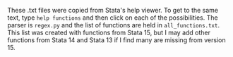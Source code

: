 These .txt files were copied from Stata's help viewer. To get to the same text, type `help functions` and then click on each of the possibilities. The parser is `regex.py` and the list of functions are held in `all_functions.txt`. This list was created with functions from Stata 15, but I may add other functions from Stata 14 and Stata 13 if I find many are missing from version 15.
